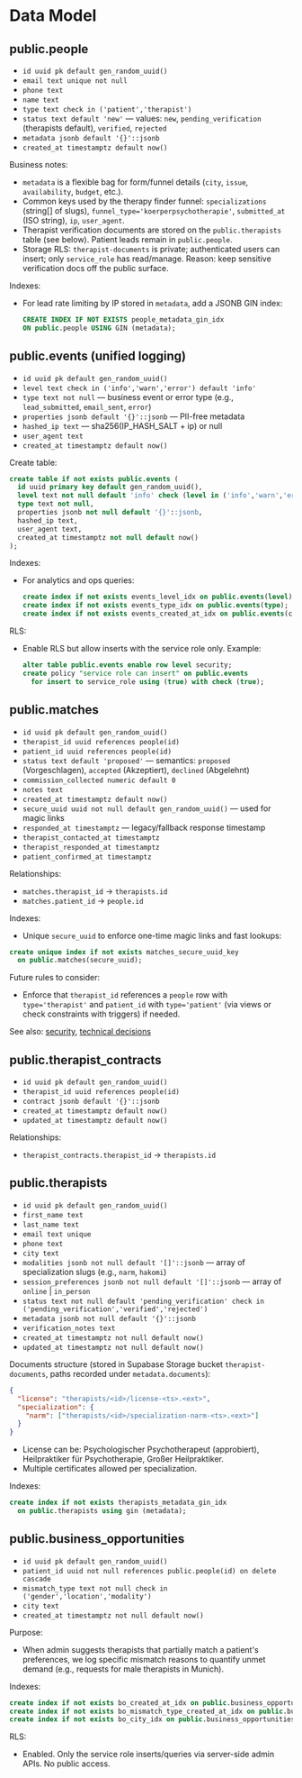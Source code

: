# Data Model

## public.people
- `id uuid pk default gen_random_uuid()`
- `email text unique not null`
- `phone text`
- `name text`
- `type text check in ('patient','therapist')`
- `status text default 'new'` — values: `new`, `pending_verification` (therapists default), `verified`, `rejected`
- `metadata jsonb default '{}'::jsonb`
- `created_at timestamptz default now()`

Business notes:
- `metadata` is a flexible bag for form/funnel details (`city`, `issue`, `availability`, `budget`, etc.).
- Common keys used by the therapy finder funnel: `specializations` (string[] of slugs), `funnel_type='koerperpsychotherapie'`, `submitted_at` (ISO string), `ip`, `user_agent`.
- Therapist verification documents are stored on the `public.therapists` table (see below). Patient leads remain in `public.people`.
- Storage RLS: `therapist-documents` is private; authenticated users can insert; only `service_role` has read/manage. Reason: keep sensitive verification docs off the public surface.

Indexes:
- For lead rate limiting by IP stored in `metadata`, add a JSONB GIN index:
  ```sql
  CREATE INDEX IF NOT EXISTS people_metadata_gin_idx
  ON public.people USING GIN (metadata);
  ```

## public.events (unified logging)
- `id uuid pk default gen_random_uuid()`
- `level text check in ('info','warn','error') default 'info'` 
- `type text not null` — business event or error type (e.g., `lead_submitted`, `email_sent`, `error`)
- `properties jsonb default '{}'::jsonb` — PII-free metadata
- `hashed_ip text` — sha256(IP_HASH_SALT + ip) or null
- `user_agent text`
- `created_at timestamptz default now()`

Create table:
```sql
create table if not exists public.events (
  id uuid primary key default gen_random_uuid(),
  level text not null default 'info' check (level in ('info','warn','error')),
  type text not null,
  properties jsonb not null default '{}'::jsonb,
  hashed_ip text,
  user_agent text,
  created_at timestamptz not null default now()
);
```

Indexes:
- For analytics and ops queries:
  ```sql
  create index if not exists events_level_idx on public.events(level);
  create index if not exists events_type_idx on public.events(type);
  create index if not exists events_created_at_idx on public.events(created_at desc);
  ```

RLS:
- Enable RLS but allow inserts with the service role only. Example:
  ```sql
  alter table public.events enable row level security;
  create policy "service role can insert" on public.events
    for insert to service_role using (true) with check (true);
  ```

## public.matches
- `id uuid pk default gen_random_uuid()`
- `therapist_id uuid references people(id)`
- `patient_id uuid references people(id)`
- `status text default 'proposed'` — semantics: `proposed` (Vorgeschlagen), `accepted` (Akzeptiert), `declined` (Abgelehnt)
- `commission_collected numeric default 0`
- `notes text`
- `created_at timestamptz default now()`
- `secure_uuid uuid not null default gen_random_uuid()` — used for magic links
- `responded_at timestamptz` — legacy/fallback response timestamp
- `therapist_contacted_at timestamptz`
- `therapist_responded_at timestamptz`
- `patient_confirmed_at timestamptz`

Relationships:
- `matches.therapist_id` → `therapists.id`
- `matches.patient_id` → `people.id`

Indexes:
- Unique `secure_uuid` to enforce one-time magic links and fast lookups:
```sql
create unique index if not exists matches_secure_uuid_key
  on public.matches(secure_uuid);
```

Future rules to consider:
- Enforce that `therapist_id` references a `people` row with `type='therapist'` and `patient_id` with `type='patient'` (via views or check constraints with triggers) if needed.

See also: [security](./security.md), [technical decisions](./technical-decisions.md)

## public.therapist_contracts
- `id uuid pk default gen_random_uuid()`
- `therapist_id uuid references people(id)`
- `contract jsonb default '{}'::jsonb`
- `created_at timestamptz default now()`
- `updated_at timestamptz default now()`

Relationships:
- `therapist_contracts.therapist_id` → `therapists.id`

## public.therapists

- `id uuid pk default gen_random_uuid()`
- `first_name text`
- `last_name text`
- `email text unique`
- `phone text`
- `city text`
- `modalities jsonb not null default '[]'::jsonb` — array of specialization slugs (e.g., `narm`, `hakomi`)
- `session_preferences jsonb not null default '[]'::jsonb` — array of `online` | `in_person`
- `status text not null default 'pending_verification' check in ('pending_verification','verified','rejected')`
- `metadata jsonb not null default '{}'::jsonb`
- `verification_notes text`
- `created_at timestamptz not null default now()`
- `updated_at timestamptz not null default now()`

Documents structure (stored in Supabase Storage bucket `therapist-documents`, paths recorded under `metadata.documents`):

```json
{
  "license": "therapists/<id>/license-<ts>.<ext>",
  "specialization": {
    "narm": ["therapists/<id>/specialization-narm-<ts>.<ext>"]
  }
}
```

- License can be: Psychologischer Psychotherapeut (approbiert), Heilpraktiker für Psychotherapie, Großer Heilpraktiker.
- Multiple certificates allowed per specialization.

Indexes:

```sql
create index if not exists therapists_metadata_gin_idx
  on public.therapists using gin (metadata);
```

## public.business_opportunities

- `id uuid pk default gen_random_uuid()`
- `patient_id uuid not null references public.people(id) on delete cascade`
- `mismatch_type text not null check in ('gender','location','modality')`
- `city text`
- `created_at timestamptz not null default now()`

Purpose:
- When admin suggests therapists that partially match a patient's preferences, we log specific mismatch reasons to quantify unmet demand (e.g., requests for male therapists in Munich).

Indexes:
```sql
create index if not exists bo_created_at_idx on public.business_opportunities(created_at);
create index if not exists bo_mismatch_type_created_at_idx on public.business_opportunities(mismatch_type, created_at);
create index if not exists bo_city_idx on public.business_opportunities(city);
```

RLS:
- Enabled. Only the service role inserts/queries via server-side admin APIs. No public access.

